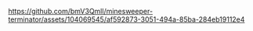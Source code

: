 

https://github.com/bmV3Qmll/minesweeper-terminator/assets/104069545/af592873-3051-494a-85ba-284eb19112e4

